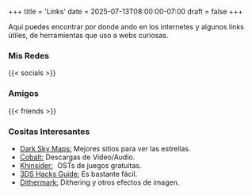 +++
title = 'Links'
date = 2025-07-13T08:00:00-07:00
draft = false
+++

Aquí puedes encontrar por donde ando en los internetes y algunos links útiles, de herramientas que uso a webs curiosas.

### Mis Redes

{{< socials >}}

### Amigos

{{< friends >}}

### Cositas Interesantes

-   [Dark Sky Maps:](https://www.darkskymap.com/nightSkyBrightness) Mejores sitios para ver las estrellas.
-   [Cobalt:](https://cobalt.tools/) Descargas de Video/Audio.
-   [Khinsider:](https://downloads.khinsider.com/) OSTs de juegos gratuitas.
-   [3DS Hacks Guide:](https://3ds.hacks.guide/get-started.html) Es bastante fácil.
-   [Dithermark:](https://app.dithermark.com//) Dithering y otros efectos de imagen.
